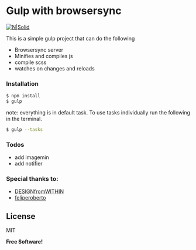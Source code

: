 # Gulp with browsersync

[![N|Solid](https://cldup.com/dTxpPi9lDf.thumb.png)](https://nodesource.com/products/nsolid)

This is a simple gulp project that can do the following

  - Browsersync server
  - Minifies and compiles js
  - compile scss
  - watches on changes and reloads



### Installation



```sh
$ npm install
$ gulp
```
note: everything is in default task. To use tasks individually run the following in the terminal.


```sh
$ gulp --tasks
```



### Todos

 - add imagemin
 - add notifier


### Special thanks to:

  - [DESIGNfromWITHIN](https://github.com/DESIGNfromWITHIN)
  - [feliperoberto](https://github.com/feliperoberto)

License
----

MIT


**Free Software!**
